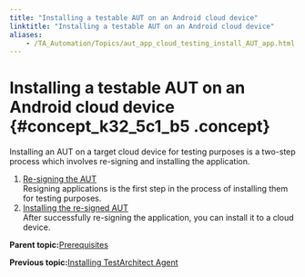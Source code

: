 ```yaml
--- 
title: "Installing a testable AUT on an Android cloud device"
linktitle: "Installing a testable AUT on an Android cloud device"
aliases: 
    - /TA_Automation/Topics/aut_app_cloud_testing_install_AUT_app.html
---
```

# Installing a testable AUT on an Android cloud device {#concept_k32_5c1_b5 .concept}

Installing an AUT on a target cloud device for testing purposes is a two-step process which involves re-signing and installing the application.

1.  [Re-signing the AUT](../../TA_Automation/Topics/aut_app_cloud_testing_Android_resign_app.html)  
Resigning applications is the first step in the process of installing them for testing purposes.
2.  [Installing the re-signed AUT](../../TA_Automation/Topics/aut_app_cloud_testing_Android_install_resigned_app.html)  
After successfully re-signing the application, you can install it to a cloud device.

**Parent topic:**[Prerequisites](../../TA_Automation/Topics/aut_app_cloud_testing_Android_prerequisites.html)

**Previous topic:**[Installing TestArchitect Agent](../../TA_Automation/Topics/aut_app_cloud_testing_Android_agent.html)

